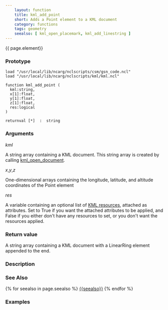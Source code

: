 ```yaml
---
    layout: function
    title: kml_add_point
    short: Adds a Point element to a KML document
    category: functions  
    tags: geometry
    seealso: [ kml_open_placemark, kml_add_linestring ]
---
```


{{ page.element}}

### Prototype

<pre><code>load "/usr/local/lib/ncarg/nclscripts/csm/gsn_code.ncl"
load "/usr/local/lib/ncarg/nclscripts/kml/kml.ncl"

function kml_add_point (
  kml:string,
  x[1]:float,
  y[1]:float,
  z[1]:float,
  res:logical
)

returnval [*]  :  string
</code></pre>

### Arguments
*kml*

A string array containing a KML document. This string array is created by calling [kml_open_document](kml_open_document.html).

*x*,*y*,*z*

One-dimensional arrays containing the longitude, latitude, and altitude coordinates of the Point element

*res*

A variable containing an optional list of [KML resources](resources), attached as attributes. Set to True if you want the attached attributes to be applied, and False if you either don't have any resources to set, or you don't want the resources applied.

### Return value

A string array containing a KML document with a LinearRing element appended to the end.

### Description

### See Also

{% for seealso in page.seealso %}
[{{seealso}}]({{site.base_url}}/functions/{{seealso}}.html)
{% endfor %}

### Examples



